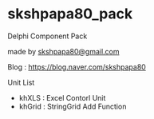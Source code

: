 # skshpapa80_pack

Delphi Component Pack

made by skshpapa80@gmail.com

Blog : https://blog.naver.com/skshpapa80

Unit List
- khXLS : Excel Contorl Unit
- khGrid : StringGrid Add Function